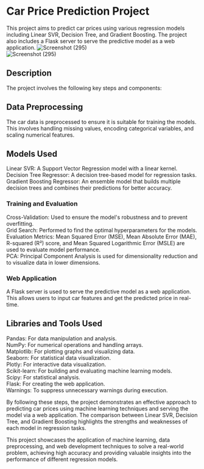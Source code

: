 # Car Price Prediction Project
This project aims to predict car prices using various regression models including Linear SVR, Decision Tree, and Gradient Boosting. The project also includes a Flask server to serve the predictive model as a web application.
![Screenshot (295)](./Screenshots/screenshot(1))<br>
![Screenshot (295)](./Screenshots/screenshot(2))<br>


## Description
The project involves the following key steps and components:<br>

## Data Preprocessing
The car data is preprocessed to ensure it is suitable for training the models. This involves handling missing values, encoding categorical variables, and scaling numerical features.<br>

## Models Used
 Linear SVR: A Support Vector Regression model with a linear kernel.<br>
 Decision Tree Regressor: A decision tree-based model for regression tasks.<br>
 Gradient Boosting Regressor: An ensemble model that builds multiple decision trees and combines their predictions for better accuracy.<br>
### Training and Evaluation
Cross-Validation: Used to ensure the model's robustness and to prevent overfitting.<br>
Grid Search: Performed to find the optimal hyperparameters for the models.<br>
Evaluation Metrics: Mean Squared Error (MSE), Mean Absolute Error (MAE), R-squared (R²) score, and Mean Squared Logarithmic Error (MSLE) are used to evaluate model performance.<br>
PCA: Principal Component Analysis is used for dimensionality reduction and to visualize data in lower dimensions.<br>
### Web Application
A Flask server is used to serve the predictive model as a web application. This allows users to input car features and get the predicted price in real-time.<br>

## Libraries and Tools Used
Pandas: For data manipulation and analysis.<br>
NumPy: For numerical operations and handling arrays.<br>
Matplotlib: For plotting graphs and visualizing data.<br>
Seaborn: For statistical data visualization.<br>
Plotly: For interactive data visualization.<br>
Scikit-learn: For building and evaluating machine learning models.<br>
Scipy: For statistical analysis.<br>
Flask: For creating the web application.<br>
Warnings: To suppress unnecessary warnings during execution.<br>

By following these steps, the project demonstrates an effective approach to predicting car prices using machine learning techniques and serving the model via a web application. The comparison between Linear SVR, Decision Tree, and Gradient Boosting highlights the strengths and weaknesses of each model in regression tasks.<br>

This project showcases the application of machine learning, data preprocessing, and web development techniques to solve a real-world problem, achieving high accuracy and providing valuable insights into the performance of different regression models.<br>



